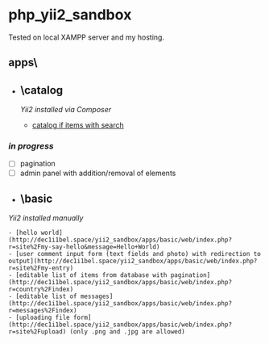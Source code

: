 # php_yii2_sandbox
  Tested on local XAMPP server and my hosting.

## apps\
  - ## __\catalog__
    _Yii2 installed via Composer_

    - [catalog if items with search](http://dec1i1bel.space/yii2_sandbox/apps/catalog/web/index.php?r=catalog%2Findex)
  ### _in progress_
  - [ ] pagination
  - [ ] admin panel with addition/removal of elements

  - ## __\basic__
  _Yii2 installed manually_
  
    - [hello world](http://dec1i1bel.space/yii2_sandbox/apps/basic/web/index.php?r=site%2Fmy-say-hello&message=Hello+World)
    - [user comment input form (text fields and photo) with redirection to output](http://dec1i1bel.space/yii2_sandbox/apps/basic/web/index.php?r=site%2Fmy-entry)
    - [editable list of items from database with pagination](http://dec1i1bel.space/yii2_sandbox/apps/basic/web/index.php?r=country%2Findex)
    - [editable list of messages](http://dec1i1bel.space/yii2_sandbox/apps/basic/web/index.php?r=messages%2Findex)
    - [uploading file form](http://dec1i1bel.space/yii2_sandbox/apps/basic/web/index.php?r=site%2Fupload) (only .png and .jpg are allowed)